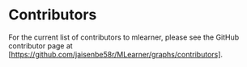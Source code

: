 # Contributors

For the current list of contributors to mlearner, please see the GitHub contributor page at [https://github.com/jaisenbe58r/MLearner/graphs/contributors].
